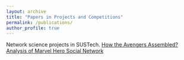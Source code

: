 ```yaml
---
layout: archive
title: "Papers in Projects and Competitions"
permalink: /publications/
author_profile: true
---
```


Network science projects in SUSTech. [How the Avengers Assembled?
Analysis of Marvel Hero Social Network](http://AronChongyangShi.github.io/files/Network_Science_Project.pdf)
